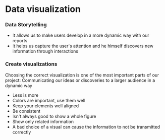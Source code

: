 # Data visualization

### Data Storytelling

* It allows us to make users develop in a more dynamic way with our reports
* It helps us capture the user's attention and he himself discovers new information through interactions

### Create visualizations

Choosing the correct visualization is one of the most important parts of our project: Communicating our ideas or discoveries to a larger audience in a dynamic way

* Less is more
* Colors are important, use them well
* Keep your elements well aligned
* Be consistent
* Isn't always good to show a whole figure
* Show only related information
* A bad choice of a visual can cause the information to not be transmitted correctly
